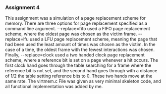 ### Assignment 4

 This assignment was a simulation of a page replacement scheme for memory.
 There are three options for page replacement specified as a command line argument.
 --replace=fifo used a FIFO page replacement scheme, where the oldest page was
 chosen as the victim frame. --replace=lfu used a LFU page replacement scheme,
 meaning the page that had been used the least amount of times was chosen as the
 victim. In the case of a time, the oldest frame with the fewest interactions was
 chosen. Finally, --replace=clock used a two handed clock page replacement scheme,
 where a reference bit is set on a page whenever a hit occurs. The first clock
 hand goes through the table searching for a frame where the reference bit is not
 set, and the second hand goes through with a distance of 1/2 the table setting
 reference bits to 0. These two hands move at the same rate.
 The virtmem.c File was given as very minimal skeleton code, and all functional
 implementation was added by me.
